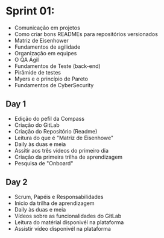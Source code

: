 # Sprint 01: 
- Comunicação em projetos
- Como criar bons READMEs para repositórios versionados
- Matriz de Eisenhower
- Fundamentos de agilidade
- Organização em equipes
- O QA Ágil
- Fundamentos de Teste (back-end)
- Pirâmide de testes
- Myers e o princípio de Pareto
- Fundamentos de CyberSecurity

## Day 1
- Edição do pefil da Compass 
- Criação do GitLab
- Criação do Repositório (Readme)
- Leitura do que é "Matriz de Eisenhowe"
- Daily às duas e meia
- Assitir aos três vídeos do primeiro dia
- Criação da primeira trilha de aprendizagem 
- Pesquisa de "Onboard"

## Day 2
- Scrum, Papéis e Responsabilidades
- Inicio da trilha de aprendizagem 
- Daily às duas e meia
- Vídeos sobre as funcionalidades do GitLab
- Leitura do matérial disponivél na plataforma 
- Assistir vídeo disponivél na plataforma 